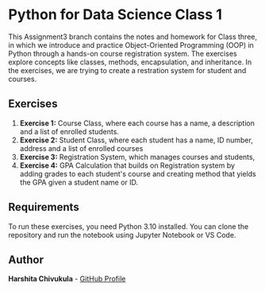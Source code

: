 # Python for Data Science Class 1

This Assignment3 branch contains the notes and homework for Class three, in which we introduce and practice Object-Oriented Programming (OOP) in Python through a hands-on course registration system. The exercises explore concepts like classes, methods, encapsulation, and inheritance. In the exercises, we are trying to create a restration system for student and courses. 

## Exercises

1. **Exercise 1:** Course Class, where each course has a name, a description and a list of enrolled students. 
2. **Exercise 2:** Student Class, where each student has a name, ID number, address and a list of enrolled courses
3. **Exercise 3:** Registration System, which manages courses and students,
4. **Exercise 4:** GPA Calculation that builds on Registration system by adding grades to each student's course and creating method that yields the GPA given a student name or ID.

## Requirements

To run these exercises, you need Python 3.10 installed. You can clone the repository and run the notebook using Jupyter Notebook or VS Code.

## Author

**Harshita Chivukula** - [GitHub Profile](https://github.com/yourusername)
